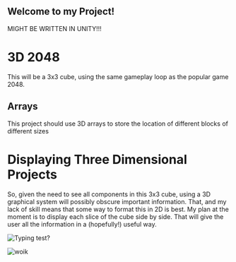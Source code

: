 ## Welcome to my Project!

MIGHT BE WRITTEN IN UNITY!!!

# 3D 2048
This will be a 3x3 cube, using the same gameplay loop as the popular game 2048.
## Arrays
This project should use 3D arrays to store the location of different blocks of different sizes



# Displaying Three Dimensional Projects
So, given the need to see all components in this 3x3 cube, using a 3D graphical system will possibly obscure important information. That, and my lack of skill means that some way to format this in 2D is best.
My plan at the moment is to display each slice of the cube side by side. That will give the user all the information in a (hopefully!) useful way.


![Typing test?](https://github.com/Tyler-Roa/Portfolio2021/blob/master/images/animeglasses.jpg?raw=true)

![woik](https://github.com/Tyler-Roa/Portfolio2021/blob/master/images/work.jpg?raw=true)
